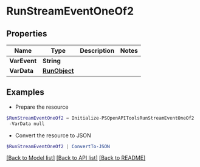 # RunStreamEventOneOf2
## Properties

Name | Type | Description | Notes
------------ | ------------- | ------------- | -------------
**VarEvent** | **String** |  | 
**VarData** | [**RunObject**](RunObject.md) |  | 

## Examples

- Prepare the resource
```powershell
$RunStreamEventOneOf2 = Initialize-PSOpenAPIToolsRunStreamEventOneOf2  -VarEvent null `
 -VarData null
```

- Convert the resource to JSON
```powershell
$RunStreamEventOneOf2 | ConvertTo-JSON
```

[[Back to Model list]](../README.md#documentation-for-models) [[Back to API list]](../README.md#documentation-for-api-endpoints) [[Back to README]](../README.md)

